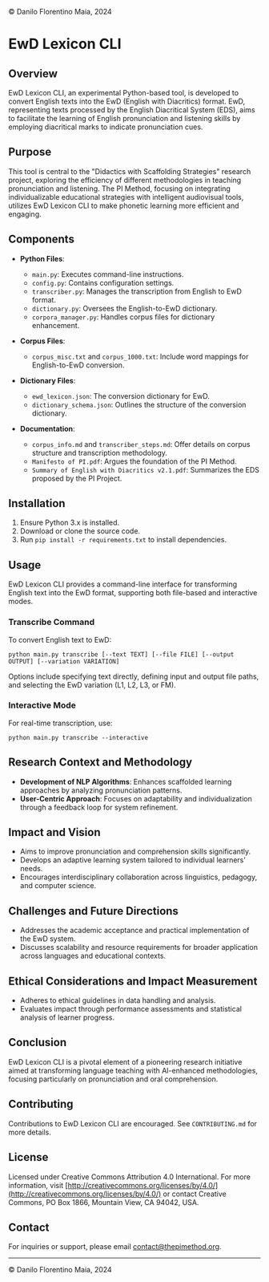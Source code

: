 © Danilo Florentino Maia, 2024

# EwD Lexicon CLI

## Overview

EwD Lexicon CLI, an experimental Python-based tool, is developed to convert English texts into the EwD (English with Diacritics) format. EwD, representing texts processed by the English Diacritical System (EDS), aims to facilitate the learning of English pronunciation and listening skills by employing diacritical marks to indicate pronunciation cues.

## Purpose

This tool is central to the "Didactics with Scaffolding Strategies" research project, exploring the efficiency of different methodologies in teaching pronunciation and listening. The PI Method, focusing on integrating individualizable educational strategies with intelligent audiovisual tools, utilizes EwD Lexicon CLI to make phonetic learning more efficient and engaging.

## Components

- **Python Files**:

  - `main.py`: Executes command-line instructions.
  - `config.py`: Contains configuration settings.
  - `transcriber.py`: Manages the transcription from English to EwD format.
  - `dictionary.py`: Oversees the English-to-EwD dictionary.
  - `corpora_manager.py`: Handles corpus files for dictionary enhancement.

- **Corpus Files**:

  - `corpus_misc.txt` and `corpus_1000.txt`: Include word mappings for English-to-EwD conversion.

- **Dictionary Files**:

  - `ewd_lexicon.json`: The conversion dictionary for EwD.
  - `dictionary_schema.json`: Outlines the structure of the conversion dictionary.

- **Documentation**:
  - `corpus_info.md` and `transcriber_steps.md`: Offer details on corpus structure and transcription methodology.
  - `Manifesto of PI.pdf`: Argues the foundation of the PI Method.
  - `Summary of English with Diacritics v2.1.pdf`: Summarizes the EDS proposed by the PI Project.

## Installation

1. Ensure Python 3.x is installed.
2. Download or clone the source code.
3. Run `pip install -r requirements.txt` to install dependencies.

## Usage

EwD Lexicon CLI provides a command-line interface for transforming English text into the EwD format, supporting both file-based and interactive modes.

### Transcribe Command

To convert English text to EwD:

```
python main.py transcribe [--text TEXT] [--file FILE] [--output OUTPUT] [--variation VARIATION]
```

Options include specifying text directly, defining input and output file paths, and selecting the EwD variation (L1, L2, L3, or FM).

### Interactive Mode

For real-time transcription, use:

```
python main.py transcribe --interactive
```

## Research Context and Methodology

- **Development of NLP Algorithms**: Enhances scaffolded learning approaches by analyzing pronunciation patterns.
- **User-Centric Approach**: Focuses on adaptability and individualization through a feedback loop for system refinement.

## Impact and Vision

- Aims to improve pronunciation and comprehension skills significantly.
- Develops an adaptive learning system tailored to individual learners' needs.
- Encourages interdisciplinary collaboration across linguistics, pedagogy, and computer science.

## Challenges and Future Directions

- Addresses the academic acceptance and practical implementation of the EwD system.
- Discusses scalability and resource requirements for broader application across languages and educational contexts.

## Ethical Considerations and Impact Measurement

- Adheres to ethical guidelines in data handling and analysis.
- Evaluates impact through performance assessments and statistical analysis of learner progress.

## Conclusion

EwD Lexicon CLI is a pivotal element of a pioneering research initiative aimed at transforming language teaching with AI-enhanced methodologies, focusing particularly on pronunciation and oral comprehension.

## Contributing

Contributions to EwD Lexicon CLI are encouraged. See `CONTRIBUTING.md` for more details.

## License

Licensed under Creative Commons Attribution 4.0 International. For more information, visit [http://creativecommons.org/licenses/by/4.0/](http://creativecommons.org/licenses/by/4.0/) or contact Creative Commons, PO Box 1866, Mountain View, CA 94042, USA.

## Contact

For inquiries or support, please email [contact@thepimethod.org](mailto:contact@thepimethod.org).

---

© Danilo Florentino Maia, 2024

